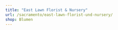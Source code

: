 ```yaml
---
title: "East Lawn Florist & Nursery"
url: /sacramento/east-lawn-florist-und-nursery/
shop: Blumen
---
```

